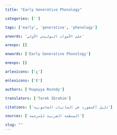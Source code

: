```yaml
---
title: "Early Generative Phonology"

categories: ['']

tags: ['early', 'generative', 'phonology']

arwords: 'علم اﻷصوات التوليدي اﻷولي'

arexps: []

enwords: ['Early Generative Phonology']

enexps: []

arlexicons: ['ع']

enlexicons: ['E']

authors: ['Ruqayya Roshdy']

translators: ['Tarek Ibrahim']

citations: ['دليل أكسفورد في السانيات الحاسوبية']

sources: ['المنظمة العربية للترجمة']

slug: ""
---
```

